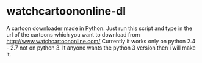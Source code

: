 watchcartoononline-dl
=====================

A cartoon downloader made in Python. Just run this script and type in the url of the cartoons which you want to download from http://www.watchcartoononline.com/
Currently it works only on python 2.4 - 2.7 not on python 3. It anyone wants the python 3 version then i will make it.
